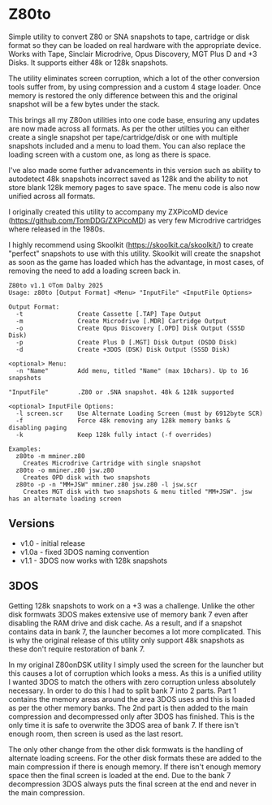 # Z80to
Simple utility to convert Z80 or SNA snapshots to tape, cartridge or disk format so they can be loaded on real hardware with the appropriate device. Works with Tape, Sinclair Microdrive, Opus Discovery, MGT Plus D and +3 Disks. It supports either 48k or 128k snapshots.

The utility eliminates screen corruption, which a lot of the other conversion tools suffer from, by using compression and a custom 4 stage loader. Once memory is restored the only difference between this and the original snapshot will be a few bytes under the stack.

This brings all my Z80on utilities into one code base, ensuring any updates are now made across all formats. As per the other utilties you can either create a single snapshot per tape/cartridge/disk or one with multiple snapshots included and a menu to load them. You can also replace the loading screen with a custom one, as long as there is space.

I've also made some further advancements in this version such as ability to autodetect 48k snapshots incorrect saved as 128k and the ability to not store blank 128k memory pages to save space. The menu code is also now unified across all formats.

I originally created this utility to accompany my ZXPicoMD device (https://github.com/TomDDG/ZXPicoMD) as very few Microdrive cartridges where released in the 1980s.

I highly recommend using Skoolkit (https://skoolkit.ca/skoolkit/) to create "perfect" snapshots to use with this utility. Skoolkit will create the snapshot as soon as the game has loaded which has the advantage, in most cases, of removing the need to add a loading screen back in.

```
Z80to v1.1 ©Tom Dalby 2025
Usage: z80to [Output Format] <Menu> "InputFile" <InputFile Options>

Output Format:
  -t               Create Cassette [.TAP] Tape Output
  -m               Create Microdrive [.MDR] Cartridge Output
  -o               Create Opus Discovery [.OPD] Disk Output (SSSD Disk)
  -p               Create Plus D [.MGT] Disk Output (DSDD Disk)
  -d               Create +3DOS (DSK) Disk Output (SSSD Disk)

<optional> Menu:
  -n "Name"        Add menu, titled "Name" (max 10chars). Up to 16 snapshots

"InputFile"        .Z80 or .SNA snapshot. 48k & 128k supported

<optional> InputFile Options:
  -l screen.scr    Use Alternate Loading Screen (must by 6912byte SCR)
  -f               Force 48k removing any 128k memory banks & disabling paging
  -k               Keep 128k fully intact (-f overrides)

Examples:
  z80to -m mminer.z80
    Creates Microdrive Cartridge with single snapshot
  z80to -o mminer.z80 jsw.z80
    Creates OPD disk with two snapshots
  z80to -p -n "MM+JSW" mminer.z80 jsw.z80 -l jsw.scr
    Creates MGT disk with two snapshots & menu titled "MM+JSW". jsw has an alternate loading screen
```
## Versions
- v1.0 - initial release
- v1.0a - fixed 3DOS naming convention
- v1.1 - 3DOS now works with 128k snapshots

## 3DOS

Getting 128k snapshots to work on a +3 was a challenge. Unlike the other disk formwats 3DOS makes extensive use of memory bank 7 even after disabling the RAM drive and disk cache. As a result, and if a snapshot contains data in bank 7, the launcher becomes a lot more complicated. This is why the original release of this utility only support 48k snapshots as these don't require restoration of bank 7. 

In my original Z80onDSK utility I simply used the screen for the launcher but this causes a lot of corruption which looks a mess. As this is a unified utility I wanted 3DOS to match the others with zero corruption unless absolutely necessary. In order to do this I had to split bank 7 into 2 parts. Part 1 contains the memory areas around the area 3DOS uses and this is loaded as per the other memory banks. The 2nd part is then added to the main compression and decompressed only after 3DOS has finished. This is the only time it is safe to overwrite the 3DOS area of bank 7. If there isn't enough room, then screen is used as the last resort.

The only other change from the other disk formwats is the handling of alternate loading screens. For the other disk formats these are added to the main compression if there is enough memory. If there isn't enough memory space then the final screen is loaded at the end. Due to the bank 7 decompression 3DOS always puts the final screen at the end and never in the main compression.
